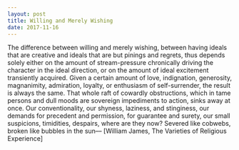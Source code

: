 ```yaml
---
layout: post
title: Willing and Merely Wishing
date: 2017-11-16
---
```

The difference between willing and merely wishing, between having ideals that are creative and ideals that are but pinings and regrets, thus depends solely either on the amount of stream-pressure chronically driving the character in the ideal direction, or on the amount of ideal excitement transiently acquired. Given a certain amount of love, indignation, generosity, magnanimity, admiration, loyalty, or enthusiasm of self-surrender, the result is always the same. That whole raft of cowardly obstructions, which in tame persons and dull moods are sovereign impediments to action, sinks away at once. Our conventionality, our shyness, laziness, and stinginess, our demands for precedent and permission, for guarantee and surety, our small suspicions, timidities, despairs, where are they now? Severed like cobwebs, broken like bubbles in the sun––
[William James, The Varieties of Religious Experience]
